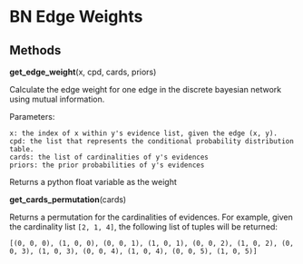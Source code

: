 # BN Edge Weights

## Methods

**get_edge_weight**(x, cpd, cards, priors)

Calculate the edge weight for one edge in the discrete bayesian network using mutual information.

Parameters:

    x: the index of x within y's evidence list, given the edge (x, y).
    cpd: the list that represents the conditional probability distribution table.
    cards: the list of cardinalities of y's evidences
    priors: the prior probabilities of y's evidences

Returns a python float variable as the weight

**get_cards_permutation**(cards)

Returns a permutation for the cardinalities of evidences. For example, given the cardinality list `[2, 1, 4]`, the following list of tuples will be returned:

```
[(0, 0, 0), (1, 0, 0), (0, 0, 1), (1, 0, 1), (0, 0, 2), (1, 0, 2), (0, 0, 3), (1, 0, 3), (0, 0, 4), (1, 0, 4), (0, 0, 5), (1, 0, 5)]
```
